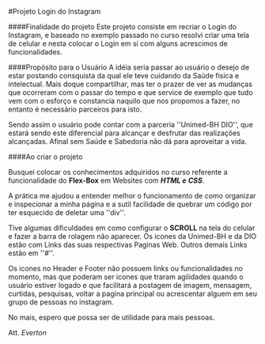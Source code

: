 #Projeto Login do Instagram

####Finalidade do projeto
Este projeto consiste em recriar o Login do Instagram, e baseado no exemplo passado no curso resolvi criar uma tela de celular e nesta colocar o Login em si com alguns acrescimos de funcionalidades.

####Propósito para o Usuário
A idéia seria passar ao usuário o desejo de estar postando consquista da qual ele teve cuidando da Saúde fisica e intelectual. Mais doque compartilhar, mas ter o prazer de ver as mudanças que ocorreram com o passar do tempo e que service de exemplo que tudo vem com o esforço e constancia naquilo que nos propomos a fazer, no entanto é necessário parceiros para isto. 

Sendo assim o usuário pode contar com a parceria ''Unimed-BH DIO'', que estará sendo este diferencial para alcançar e desfrutar das realizações alcançadas. Afinal sem Saúde e Sabedoria não dá para aproveitar a vida.

####Ao criar o projeto

Busquei colocar os conhecimentos adquiridos no curso referente a funcionalidade do **Flex-Box** em Websites com ***HTML e CSS***.

A prática me ajudou a entender melhor o funcionamento de como organizar e inspecionar a minha página e a sutil facilidade de quebrar um código por ter esquecido de deletar uma ''div''.

Tive algumas dificuldades em como configurar o **SCROLL** na tela do celular e fazer a barra de rolagem não aparecer. Os icones da Unimed-BH e da DIO estão com Links das suas respectivas Paginas Web. Outros demais Links estão em ''#''.

Os icones no Header e Footer não possuem links ou funcionalidades no momento, mas que poderam ser icones que traram agilidades quando o usuário estiver logado e que facilitará a postagem de imagem, mensagem, curtidas, pesquisas, voltar a pagina principal ou acrescentar alguem em seu grupo de pessoas no instagram. 

No mais, espero que possa ser de utilidade para mais pessoas.

Att. *Everton*

